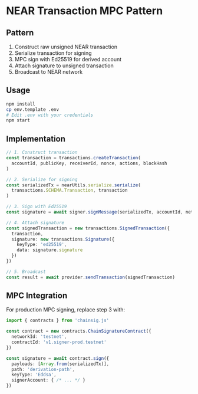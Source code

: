 # NEAR Transaction MPC Pattern

## Pattern

1. Construct raw unsigned NEAR transaction
2. Serialize transaction for signing
3. MPC sign with Ed25519 for derived account
4. Attach signature to unsigned transaction
5. Broadcast to NEAR network

## Usage

```bash
npm install
cp env.template .env
# Edit .env with your credentials
npm start
```

## Implementation

```typescript
// 1. Construct transaction
const transaction = transactions.createTransaction(
  accountId, publicKey, receiverId, nonce, actions, blockHash
)

// 2. Serialize for signing
const serializedTx = nearUtils.serialize.serialize(
  transactions.SCHEMA.Transaction, transaction
)

// 3. Sign with Ed25519
const signature = await signer.signMessage(serializedTx, accountId, networkId)

// 4. Attach signature
const signedTransaction = new transactions.SignedTransaction({
  transaction,
  signature: new transactions.Signature({
    keyType: 'ed25519',
    data: signature.signature
  })
})

// 5. Broadcast
const result = await provider.sendTransaction(signedTransaction)
```

## MPC Integration

For production MPC signing, replace step 3 with:

```typescript
import { contracts } from 'chainsig.js'

const contract = new contracts.ChainSignatureContract({
  networkId: 'testnet',
  contractId: 'v1.signer-prod.testnet'
})

const signature = await contract.sign({
  payloads: [Array.from(serializedTx)],
  path: 'derivation-path',
  keyType: 'Eddsa',
  signerAccount: { /* ... */ }
})
```
